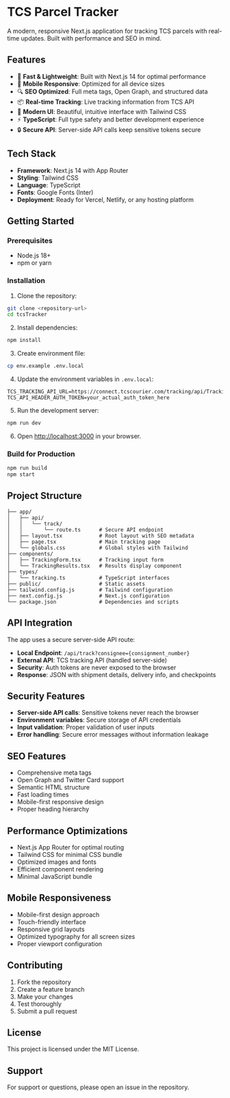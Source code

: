 # TCS Parcel Tracker

A modern, responsive Next.js application for tracking TCS parcels with real-time updates. Built with performance and SEO in mind.

## Features

- 🚀 **Fast & Lightweight**: Built with Next.js 14 for optimal performance
- 📱 **Mobile Responsive**: Optimized for all device sizes
- 🔍 **SEO Optimized**: Full meta tags, Open Graph, and structured data
- 📦 **Real-time Tracking**: Live tracking information from TCS API
- 🎨 **Modern UI**: Beautiful, intuitive interface with Tailwind CSS
- ⚡ **TypeScript**: Full type safety and better development experience
- 🔒 **Secure API**: Server-side API calls keep sensitive tokens secure

## Tech Stack

- **Framework**: Next.js 14 with App Router
- **Styling**: Tailwind CSS
- **Language**: TypeScript
- **Fonts**: Google Fonts (Inter)
- **Deployment**: Ready for Vercel, Netlify, or any hosting platform

## Getting Started

### Prerequisites

- Node.js 18+ 
- npm or yarn

### Installation

1. Clone the repository:
```bash
git clone <repository-url>
cd tcsTracker
```

2. Install dependencies:
```bash
npm install
```

3. Create environment file:
```bash
cp env.example .env.local
```

4. Update the environment variables in `.env.local`:
```env
TCS_TRACKING_API_URL=https://connect.tcscourier.com/tracking/api/Tracking/GetDynamicTrackDetail
TCS_API_HEADER_AUTH_TOKEN=your_actual_auth_token_here
```

5. Run the development server:
```bash
npm run dev
```

6. Open [http://localhost:3000](http://localhost:3000) in your browser.

### Build for Production

```bash
npm run build
npm start
```

## Project Structure

```
├── app/
│   ├── api/
│   │   └── track/
│   │       └── route.ts      # Secure API endpoint
│   ├── layout.tsx            # Root layout with SEO metadata
│   ├── page.tsx              # Main tracking page
│   └── globals.css           # Global styles with Tailwind
├── components/
│   ├── TrackingForm.tsx      # Tracking input form
│   └── TrackingResults.tsx   # Results display component
├── types/
│   └── tracking.ts           # TypeScript interfaces
├── public/                   # Static assets
├── tailwind.config.js        # Tailwind configuration
├── next.config.js            # Next.js configuration
└── package.json              # Dependencies and scripts
```

## API Integration

The app uses a secure server-side API route:

- **Local Endpoint**: `/api/track?consignee={consignment_number}`
- **External API**: TCS tracking API (handled server-side)
- **Security**: Auth tokens are never exposed to the browser
- **Response**: JSON with shipment details, delivery info, and checkpoints

## Security Features

- **Server-side API calls**: Sensitive tokens never reach the browser
- **Environment variables**: Secure storage of API credentials
- **Input validation**: Proper validation of user inputs
- **Error handling**: Secure error messages without information leakage

## SEO Features

- Comprehensive meta tags
- Open Graph and Twitter Card support
- Semantic HTML structure
- Fast loading times
- Mobile-first responsive design
- Proper heading hierarchy

## Performance Optimizations

- Next.js App Router for optimal routing
- Tailwind CSS for minimal CSS bundle
- Optimized images and fonts
- Efficient component rendering
- Minimal JavaScript bundle

## Mobile Responsiveness

- Mobile-first design approach
- Touch-friendly interface
- Responsive grid layouts
- Optimized typography for all screen sizes
- Proper viewport configuration

## Contributing

1. Fork the repository
2. Create a feature branch
3. Make your changes
4. Test thoroughly
5. Submit a pull request

## License

This project is licensed under the MIT License.

## Support

For support or questions, please open an issue in the repository. 